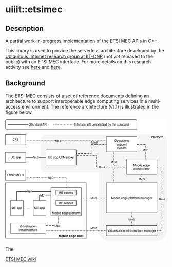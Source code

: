 # uiiit::etsimec

## Description

A partial work-in-progress implementation of the [ETSI MEC](https://www.etsi.org/technologies/multi-access-edge-computing) APIs in C++.

This library is used to provide the serverless architecture developed by the [Ubiquitous Internet research group at IIT-CNR](http://cnd.iit.cnr.it/) (not _yet_ released to the public) with an ETSI MEC interface. For more details on this research activity see [here](https://ccicconetti.github.io/cloudcom2018.html) and [here](https://ccicconetti.github.io/percom2019.html).

## Background

The ETSI MEC consists of a set of reference documents defining an architecture to support interoperable edge computing services in a multi-access environment. The reference architecture (v1.1) is illustrated in the figure below.

![MEC architecture](doc/reference_architecture.png)

The


[ETSI MEC wiki](https://mecwiki.etsi.org/index.php?title=Main_Page)
